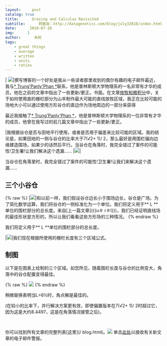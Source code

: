 ```yaml
---
layout:     post
catalog: true
title:      Grazing and Calculus Revisited
subtitle:      转载自：http://datagenetics.com/blog/july32018/index.html
date:      2018-07-26
img:      1
author:      未知
tags:
    - great things
    - average
    - written
    - units
    - ratios
---
```

| [![](http://datagenetics.com/blog/july32018/average.jpg)](https://phy.princeton.edu/people/trung-average-phan)|撰写博客的一个好处是我从一些读者那里收到的偶尔有趣的电子邮件最近，我与[* Trung'Panly'Phan *](https://phy.princeton.edu/people/trung-average-phan)联系，他是普林斯顿大学物理系的一名非常有才华的成员，他在之前的文章中指出了一些更新/更正。书面。在文章[放牧和微积分](http://datagenetics.com/blog/march12016/index.html)中，关于如何使用直的栅栏部分为山羊制作最大可能的直线放牧区域，我正在比较可能的场地大小可以通过使用方形谷仓的直边作为场地周边的一部分来获得

最近我接触了[* Trung'Panly'Phan *](https://phy.princeton.edu/people/trung-average-phan)，他是普林斯顿大学物理系的一位非常有才华的成员，他曾在我写过的前几篇文章中指出了一些更新/更正。

|我根据谷仓是否与田地平行使用，或者是否用于偏差来比较可能的区域。我的结论是，如果田地的一侧与谷仓的比率大于7(√2+ 1)/ 2，那么最好是用围栏偏向边缘建造围场，如果少的话然后平行。当谷仓在角落时，我完全错过了案件的可能性!卫生署!让我们解决这个遗漏...... |![](http://datagenetics.com/blog/july32018/goat.png)|

当谷仓在角落里时，我完全错过了案件的可能性!卫生署!让我们来解决这个遗漏......

## 三个小谷仓

{% raw %}
|![](http://datagenetics.com/blog/july32018/barn.png)|和以前一样，我们假设谷仓边长小于围场边长，谷仓是广场。为了简化数学运算，我们将谷仓的一侧标准化为一个单位。我们将定义用于** L **单位的围栏部分的总长度。来自[上一篇文章]({{u＃ r＃l}})，我们已经证明直线场的最佳形状是方形的，所以让我们看看这些方形场的三种情况。
{% endraw %}

我们将定义用于** L **单位的围栏部分的总长度。

|![](http://datagenetics.com/blog/july32018/fences.png)|我们现在根据所使用的栅栏长度有三个区域公式。

## 制图

以下是在图表上绘制的三个区域。如您所见，随着围栏长度与谷仓的比例变大，角落中的谷仓配置变得最佳。

{% raw %}
![]({{U＃R·L}})
{% endraw %}

稍微替换表明当L>6½时，角点解是最佳的。

(在较小的比率下，并行解决方案更有效，即使偏置版本在7(√2+ 1)/ 2时超过它，因为这是大约8.4497，这是在角落情况接管之后)。

 


你可以找到所有文章的完整列表[这里](/ blog.html)。![](http://datagenetics.com/images/n.gif)
单击[此处](http://datagenetics.com/newsletter/subscribe.html)以接收有关新文章的电子邮件警报。

